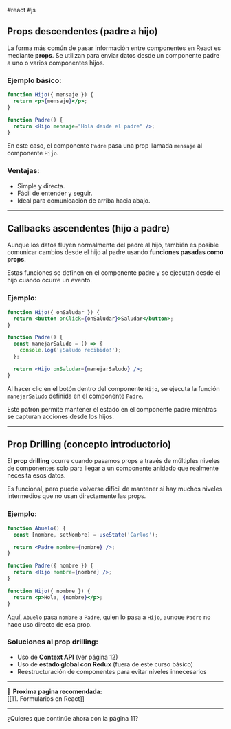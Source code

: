 #react #js

## Props descendentes (padre a hijo)

La forma más común de pasar información entre componentes en React es mediante **props**. Se utilizan para enviar datos desde un componente padre a uno o varios componentes hijos.

### Ejemplo básico:
```jsx
function Hijo({ mensaje }) {
  return <p>{mensaje}</p>;
}

function Padre() {
  return <Hijo mensaje="Hola desde el padre" />;
}
```

En este caso, el componente `Padre` pasa una prop llamada `mensaje` al componente `Hijo`.

### Ventajas:
- Simple y directa.
- Fácil de entender y seguir.
- Ideal para comunicación de arriba hacia abajo.

---

## Callbacks ascendentes (hijo a padre)

Aunque los datos fluyen normalmente del padre al hijo, también es posible comunicar cambios desde el hijo al padre usando **funciones pasadas como props**.

Estas funciones se definen en el componente padre y se ejecutan desde el hijo cuando ocurre un evento.

### Ejemplo:
```jsx
function Hijo({ onSaludar }) {
  return <button onClick={onSaludar}>Saludar</button>;
}

function Padre() {
  const manejarSaludo = () => {
    console.log('¡Saludo recibido!');
  };

  return <Hijo onSaludar={manejarSaludo} />;
}
```

Al hacer clic en el botón dentro del componente `Hijo`, se ejecuta la función `manejarSaludo` definida en el componente `Padre`.

Este patrón permite mantener el estado en el componente padre mientras se capturan acciones desde los hijos.

---

## Prop Drilling (concepto introductorio)

El **prop drilling** ocurre cuando pasamos props a través de múltiples niveles de componentes solo para llegar a un componente anidado que realmente necesita esos datos.

Es funcional, pero puede volverse difícil de mantener si hay muchos niveles intermedios que no usan directamente las props.

### Ejemplo:
```jsx
function Abuelo() {
  const [nombre, setNombre] = useState('Carlos');

  return <Padre nombre={nombre} />;
}

function Padre({ nombre }) {
  return <Hijo nombre={nombre} />;
}

function Hijo({ nombre }) {
  return <p>Hola, {nombre}</p>;
}
```

Aquí, `Abuelo` pasa `nombre` a `Padre`, quien lo pasa a `Hijo`, aunque `Padre` no hace uso directo de esa prop.

### Soluciones al prop drilling:
- Uso de **Context API** (ver página 12)
- Uso de **estado global con Redux** (fuera de este curso básico)
- Reestructuración de componentes para evitar niveles innecesarios

---

📌 **Proxima pagina recomendada:**  
[[11. Formularios en React]]

---

¿Quieres que continúe ahora con la página 11?